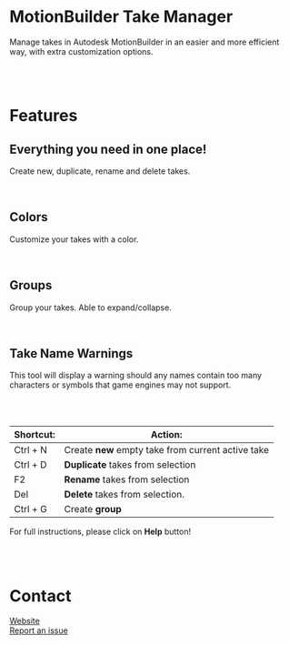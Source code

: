 # MotionBuilder Take Manager
Manage takes in Autodesk MotionBuilder in an easier and more efficient way, with extra customization options. 

<br><br>

# Features

## Everything you need in one place!
Create new, duplicate, rename and delete takes.

<br>

## Colors
Customize your takes with a color.

<br>

## Groups
Group your takes. Able to expand/collapse.

<br>

## Take Name Warnings
This tool will display a warning should any names contain too many characters or symbols that game engines may not support.

<br><br>

| Shortcut:     | Action:                                            |
| ------------- | -------------------------------------------------- |
| Ctrl + N      | Create **new** empty take from current active take |
| Ctrl + D      | **Duplicate** takes from selection                 |
| F2            | **Rename** takes from selection                    |
| Del           | **Delete** takes from selection.                   |
| Ctrl + G      | Create **group**                                   |

For full instructions, please click on **Help** button!

<br><br>

# Contact
[Website](https://jackycoh.portfoliobox.net/)<br>
[Report an issue](https://github.com/Fuggy/MotionBuilder-TakeManager/issues "Report a bug on the GitHub repository")